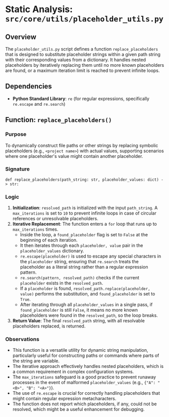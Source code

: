 # Static Analysis: `src/core/utils/placeholder_utils.py`

## Overview
The `placeholder_utils.py` script defines a function `replace_placeholders` that is designed to substitute placeholder strings within a given path string with their corresponding values from a dictionary. It handles nested placeholders by iteratively replacing them until no more known placeholders are found, or a maximum iteration limit is reached to prevent infinite loops.

## Dependencies
- **Python Standard Library**: `re` (for regular expressions, specifically `re.escape` and `re.search`)

## Function: `replace_placeholders()`

### Purpose
To dynamically construct file paths or other strings by replacing symbolic placeholders (e.g., `<project name>`) with actual values, supporting scenarios where one placeholder's value might contain another placeholder.

### Signature
`def replace_placeholders(path_string: str, placeholder_values: dict) -> str:`

### Logic
1.  **Initialization**: `resolved_path` is initialized with the input `path_string`. A `max_iterations` is set to `10` to prevent infinite loops in case of circular references or unresolvable placeholders.
2.  **Iterative Replacement**: The function enters a `for` loop that runs up to `max_iterations` times.
    -   Inside the loop, a `found_placeholder` flag is set to `False` at the beginning of each iteration.
    -   It then iterates through each `placeholder, value` pair in the `placeholder_values` dictionary.
    -   `re.escape(placeholder)` is used to escape any special characters in the `placeholder` string, ensuring that `re.search` treats the placeholder as a literal string rather than a regular expression pattern.
    -   `re.search(pattern, resolved_path)` checks if the current `placeholder` exists in the `resolved_path`.
    -   If a `placeholder` is found, `resolved_path.replace(placeholder, value)` performs the substitution, and `found_placeholder` is set to `True`.
    -   After iterating through all `placeholder_values` in a single pass, if `found_placeholder` is still `False`, it means no more known placeholders were found in the `resolved_path`, so the loop breaks.
3.  **Return Value**: The final `resolved_path` string, with all resolvable placeholders replaced, is returned.

### Observations
-   This function is a versatile utility for dynamic string manipulation, particularly useful for constructing paths or commands where parts of the string are variable.
-   The iterative approach effectively handles nested placeholders, which is a common requirement in complex configuration systems.
-   The `max_iterations` safeguard is a good practice to prevent runaway processes in the event of malformed `placeholder_values` (e.g., `{"A": "<B>", "B": "<A>"}`).
-   The use of `re.escape` is crucial for correctly handling placeholders that might contain regular expression metacharacters.
-   The function does not report which placeholders, if any, could not be resolved, which might be a useful enhancement for debugging.
